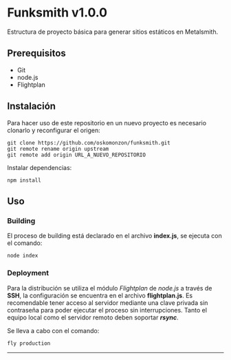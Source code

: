 # Funksmith v1.0.0
Estructura de proyecto básica para generar sitios estáticos en Metalsmith.

## Prerequisitos

* Git
* node.js
* Flightplan

## Instalación

Para hacer uso de este repositorio en un nuevo proyecto es necesario clonarlo y reconfigurar el origen:
```
git clone https://github.com/oskomonzon/funksmith.git
git remote rename origin upstream
git remote add origin URL_A_NUEVO_REPOSITORIO
```

Instalar dependencias:
```
npm install
```

## Uso
### Building
El proceso de building está declarado en el archivo **index.js**, se ejecuta con el comando:
```
node index
```

### Deployment
Para la distribución se utiliza el módulo *Flightplan* de *node.js* a través de **SSH**, la configuración se encuentra en el archivo **flightplan.js**.
Es recomendable tener acceso al servidor mediante una clave privada sin contraseña para poder ejecutar el proceso sin interrupciones.
Tanto el equipo local como el servidor remoto deben soportar ***rsync***.

Se lleva a cabo con el comando:
```
fly production
```
-------------------------------------------------------------------------
